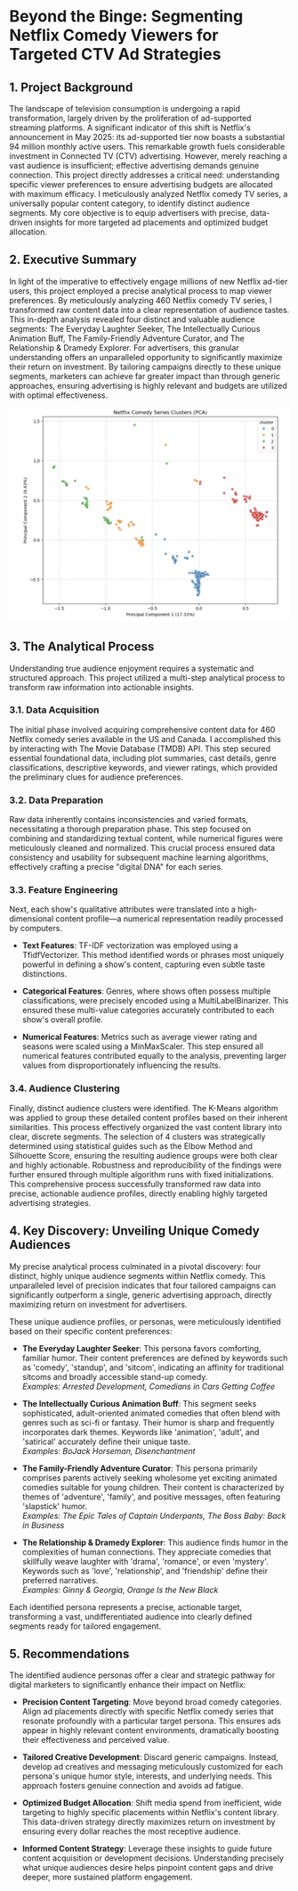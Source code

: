 # Beyond the Binge: Segmenting Netflix Comedy Viewers for Targeted CTV Ad Strategies

## 1. Project Background

The landscape of television consumption is undergoing a rapid transformation, largely driven by the proliferation of ad-supported streaming platforms. A significant indicator of this shift is Netflix's announcement in May 2025: its ad-supported tier now boasts a substantial 94 million monthly active users. This remarkable growth fuels considerable investment in Connected TV (CTV) advertising. However, merely reaching a vast audience is insufficient; effective advertising demands genuine connection. This project directly addresses a critical need: understanding specific viewer preferences to ensure advertising budgets are allocated with maximum efficacy. I meticulously analyzed Netflix comedy TV series, a universally popular content category, to identify distinct audience segments. My core objective is to equip advertisers with precise, data-driven insights for more targeted ad placements and optimized budget allocation.

## 2. Executive Summary

In light of the imperative to effectively engage millions of new Netflix ad-tier users, this project employed a precise analytical process to map viewer preferences. By meticulously analyzing 460 Netflix comedy TV series, I transformed raw content data into a clear representation of audience tastes. This in-depth analysis revealed four distinct and valuable audience segments: The Everyday Laughter Seeker, The Intellectually Curious Animation Buff, The Family-Friendly Adventure Curator, and The Relationship & Dramedy Explorer. For advertisers, this granular understanding offers an unparalleled opportunity to significantly maximize their return on investment. By tailoring campaigns directly to these unique segments, marketers can achieve far greater impact than through generic approaches, ensuring advertising is highly relevant and budgets are utilized with optimal effectiveness.

![PCA](pca.png)

## 3. The Analytical Process

Understanding true audience enjoyment requires a systematic and structured approach. This project utilized a multi-step analytical process to transform raw information into actionable insights.

### 3.1. Data Acquisition

The initial phase involved acquiring comprehensive content data for 460 Netflix comedy series available in the US and Canada. I accomplished this by interacting with The Movie Database (TMDB) API. This step secured essential foundational data, including plot summaries, cast details, genre classifications, descriptive keywords, and viewer ratings, which provided the preliminary clues for audience preferences.

### 3.2. Data Preparation

Raw data inherently contains inconsistencies and varied formats, necessitating a thorough preparation phase. This step focused on combining and standardizing textual content, while numerical figures were meticulously cleaned and normalized. This crucial process ensured data consistency and usability for subsequent machine learning algorithms, effectively crafting a precise "digital DNA" for each series.

### 3.3. Feature Engineering

Next, each show's qualitative attributes were translated into a high-dimensional content profile—a numerical representation readily processed by computers.

- **Text Features**: TF-IDF vectorization was employed using a TfidfVectorizer. This method identified words or phrases most uniquely powerful in defining a show's content, capturing even subtle taste distinctions.

- **Categorical Features**: Genres, where shows often possess multiple classifications, were precisely encoded using a MultiLabelBinarizer. This ensured these multi-value categories accurately contributed to each show's overall profile.

- **Numerical Features**: Metrics such as average viewer rating and seasons were scaled using a MinMaxScaler. This step ensured all numerical features contributed equally to the analysis, preventing larger values from disproportionately influencing the results.

### 3.4. Audience Clustering

Finally, distinct audience clusters were identified. The K-Means algorithm was applied to group these detailed content profiles based on their inherent similarities. This process effectively organized the vast content library into clear, discrete segments. The selection of 4 clusters was strategically determined using statistical guides such as the Elbow Method and Silhouette Score, ensuring the resulting audience groups were both clear and highly actionable. Robustness and reproducibility of the findings were further ensured through multiple algorithm runs with fixed initializations. This comprehensive process successfully transformed raw data into precise, actionable audience profiles, directly enabling highly targeted advertising strategies.

## 4. Key Discovery: Unveiling Unique Comedy Audiences

My precise analytical process culminated in a pivotal discovery: four distinct, highly unique audience segments within Netflix comedy. This unparalleled level of precision indicates that four tailored campaigns can significantly outperform a single, generic advertising approach, directly maximizing return on investment for advertisers.

These unique audience profiles, or personas, were meticulously identified based on their specific content preferences:

- **The Everyday Laughter Seeker**: This persona favors comforting, familiar humor. Their content preferences are defined by keywords such as 'comedy', 'standup', and 'sitcom', indicating an affinity for traditional sitcoms and broadly accessible stand-up comedy.  
  *Examples: Arrested Development, Comedians in Cars Getting Coffee*

- **The Intellectually Curious Animation Buff**: This segment seeks sophisticated, adult-oriented animated comedies that often blend with genres such as sci-fi or fantasy. Their humor is sharp and frequently incorporates dark themes. Keywords like 'animation', 'adult', and 'satirical' accurately define their unique taste.  
  *Examples: BoJack Horseman, Disenchantment*

- **The Family-Friendly Adventure Curator**: This persona primarily comprises parents actively seeking wholesome yet exciting animated comedies suitable for young children. Their content is characterized by themes of 'adventure', 'family', and positive messages, often featuring 'slapstick' humor.  
  *Examples: The Epic Tales of Captain Underpants, The Boss Baby: Back in Business*

- **The Relationship & Dramedy Explorer**: This audience finds humor in the complexities of human connections. They appreciate comedies that skillfully weave laughter with 'drama', 'romance', or even 'mystery'. Keywords such as 'love', 'relationship', and 'friendship' define their preferred narratives.  
  *Examples: Ginny & Georgia, Orange Is the New Black*

Each identified persona represents a precise, actionable target, transforming a vast, undifferentiated audience into clearly defined segments ready for tailored engagement.

## 5. Recommendations

The identified audience personas offer a clear and strategic pathway for digital marketers to significantly enhance their impact on Netflix:

- **Precision Content Targeting**: Move beyond broad comedy categories. Align ad placements directly with specific Netflix comedy series that resonate profoundly with a particular target persona. This ensures ads appear in highly relevant content environments, dramatically boosting their effectiveness and perceived value.

- **Tailored Creative Development**: Discard generic campaigns. Instead, develop ad creatives and messaging meticulously customized for each persona's unique humor style, interests, and underlying needs. This approach fosters genuine connection and avoids ad fatigue.

- **Optimized Budget Allocation**: Shift media spend from inefficient, wide targeting to highly specific placements within Netflix's content library. This data-driven strategy directly maximizes return on investment by ensuring every dollar reaches the most receptive audience.

- **Informed Content Strategy**: Leverage these insights to guide future content acquisition or development decisions. Understanding precisely what unique audiences desire helps pinpoint content gaps and drive deeper, more sustained platform engagement.
